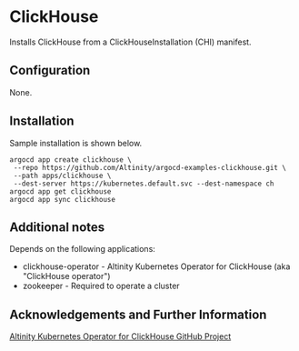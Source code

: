 # ClickHouse

Installs ClickHouse from a ClickHouseInstallation (CHI) manifest.

## Configuration

None. 

## Installation

Sample installation is shown below. 

```
argocd app create clickhouse \
 --repo https://github.com/Altinity/argocd-examples-clickhouse.git \
 --path apps/clickhouse \
 --dest-server https://kubernetes.default.svc --dest-namespace ch
argocd app get clickhouse
argocd app sync clickhouse 
```

## Additional notes

Depends on the following applications: 
* clickhouse-operator - Altinity Kubernetes Operator for ClickHouse (aka "ClickHouse operator")
* zookeeper - Required to operate a cluster

## Acknowledgements and Further Information

[Altinity Kubernetes Operator for ClickHouse GitHub Project](https://github.com/Altinity/clickhouse-operator)

